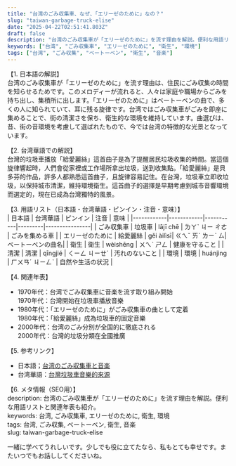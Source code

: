 ```yaml
---
title: "台湾のごみ収集車、なぜ、「エリーゼのために」なの？"
slug: "taiwan-garbage-truck-elise"
date: "2025-04-22T02:51:41.803Z"
draft: false
description: "台湾のごみ収集車が「エリーゼのために」を流す理由を解説。便利な用語リストと関連年表も紹介。"
keywords: ["台湾", "ごみ収集車", "エリーゼのために", "衛生", "環境"]
tags: ["台湾", "ごみ収集", "ベートーベン", "衛生", "音楽"]
---
```


【1. 日本語の解説】  
台湾のごみ収集車が「エリーゼのために」を流す理由は、住民にごみ収集の時間を知らせるためです。このメロディーが流れると、人々は家庭や職場からごみを持ち出し、集積所に出します。「エリーゼのために」はベートーベンの曲で、多くの人に知られていて、耳に残る旋律です。台湾ではごみ収集車がごみを即座に集めることで、街の清潔さを保ち、衛生的な環境を維持しています。曲選びは、昔、街の音環境を考慮して選ばれたもので、今では台湾の特徴的な光景となっています。

【2. 台湾華語での解説】  
台灣的垃圾車播放「給愛麗絲」這首曲子是為了提醒居民垃圾收集的時間。當這個旋律響起時，人們會從家裡或工作場所拿出垃圾，送到收集點。「給愛麗絲」是貝多芬的作品，許多人都熟悉這首曲子，且旋律容易記住。在台灣，垃圾車立即收垃圾，以保持城市清潔，維持環境衛生。這首曲子的選擇是早期考慮到城市音響環境而選定的，現在已成為台灣獨特的風景。

【3. 用語リスト（日本語・台湾華語・ピンイン・注音・意味）】  
| 日本語      | 台湾華語     | ピンイン   | 注音    | 意味             |
|------------|------------|-----------|---------|----------------|
| ごみ収集車  | 垃圾車      | lājī chē  | ㄌㄚˋ ㄐㄧ ㄔㄜ | ごみを集める車   |
| エリーゼのために | 給愛麗絲    | gěi àilìsī| ㄍㄟˇ ㄞˋ ㄌㄧˋ ㄙ| ベートーベンの曲名|
| 衛生        | 衛生        | wèishēng  | ㄨㄟˋ ㄕㄥ  | 健康を守ること   |
| 清潔        | 清潔        | qīngjié   | ㄑㄧㄥ ㄐㄧㄝˊ | 汚れのないこと   |
| 環境        | 環境        | huánjìng  | ㄏㄨㄢˊ ㄐㄧㄥˋ | 自然や生活の状況 |

【4. 関連年表】  
- 1970年代：台湾でごみ収集車に音楽を流す取り組み開始  
  1970年代：台灣開始在垃圾車播放音樂
- 1980年代：「エリーゼのために」がごみ収集車の曲として定着  
  1980年代：「給愛麗絲」成為垃圾車的固定音樂
- 2000年代：台湾のごみ分別が全国的に徹底される  
  2000年代：台灣的垃圾分類在全國推廣

【5. 参考リンク】  
- 日本語；[台湾のごみ収集車と音楽](https://www.travel.co.jp/guide/article/14993/)  
- 台湾華語：[台灣垃圾車音樂的來源](https://www.taiwan.net.tw/m1.aspx?sNo=0029355)

【6. メタ情報（SEO用）】  
description: 台湾のごみ収集車が「エリーゼのために」を流す理由を解説。便利な用語リストと関連年表も紹介。  
keywords: 台湾, ごみ収集車, エリーゼのために, 衛生, 環境  
tags: 台湾, ごみ収集, ベートーベン, 衛生, 音楽  
slug: taiwan-garbage-truck-elise

一緒に学べてうれしいです。少しでも役に立てたなら、私もとても幸せです。またいつでもお話ししてくださいね。